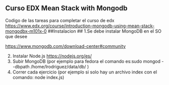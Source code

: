 ## Curso EDX Mean Stack with Mongodb ##
Codigo de las tareas para completar el curso de edx 
https://www.edx.org/course/introduction-mongodb-using-mean-stack-mongodbx-m101x-0
##Instalacion  ##
1.Se debe instalar MongoDB en el SO que desee 

https://www.mongodb.com/download-center#community

2. Instalar Node.js
https://nodejs.org/es/
3. Subir MongoDB 
(por ejemplo para fedora el comando es:sudo mongod --dbpath /home/lrodriguez/data/db/ )
4. Correr cada ejercicio (por ejemplo si solo hay un archivo index con el comando: node index.js)

